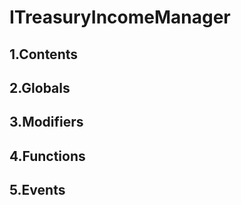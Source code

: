 # ITreasuryIncomeManager





## 1.Contents
<!-- START doctoc -->
<!-- END doctoc -->

## 2.Globals

## 3.Modifiers

## 4.Functions

## 5.Events
